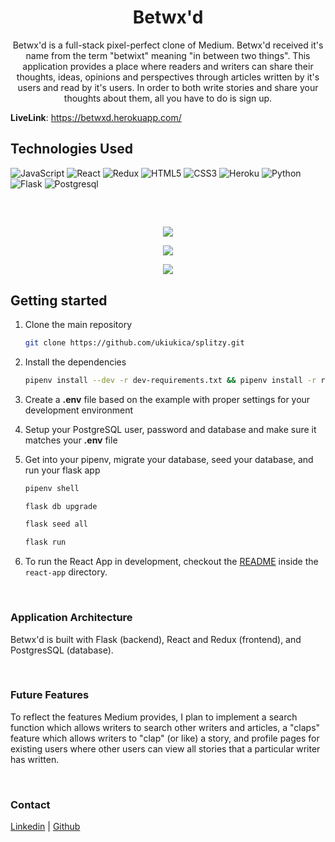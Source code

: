 <h1 align="center">Betwx'd</h1>

<p align="center">Betwx'd is a full-stack pixel-perfect clone of Medium. Betwx'd received it's name from the term "betwixt" meaning "in between two things". This application provides a place where readers and writers can share their thoughts, ideas, opinions and perspectives through articles written by it's users and read by it's users. In order to both write stories and share your thoughts about them, all you have to do is sign up.</p>

**LiveLink**: https://betwxd.herokuapp.com/

## Technologies Used
![JavaScript](https://img.shields.io/badge/javascript-%23323330.svg?style=for-the-badge&logo=javascript&logoColor=%23F7DF1E)
![React](https://img.shields.io/badge/react-%2320232a.svg?style=for-the-badge&logo=react&logoColor=%2361DAFB)
![Redux](https://img.shields.io/badge/redux-%23593d88.svg?style=for-the-badge&logo=redux&logoColor=white)
![HTML5](https://img.shields.io/badge/html5-%23E34F26.svg?style=for-the-badge&logo=html5&logoColor=white)
![CSS3](https://img.shields.io/badge/css3-%231572B6.svg?style=for-the-badge&logo=css3&logoColor=white)
![Heroku](https://img.shields.io/badge/heroku-%23430098.svg?style=for-the-badge&logo=heroku&logoColor=white)
![Python](https://img.shields.io/badge/Python-FFD43B?style=for-the-badge&logo=python&logoColor=blue)
![Flask](https://img.shields.io/badge/Flask-000000?style=for-the-badge&logo=flask&logoColor=white)
![Postgresql](https://img.shields.io/badge/PostgreSQL-316192?style=for-the-badge&logo=postgresql&logoColor=white)

<br>

##

<p align="center">
  <img src="https://user-images.githubusercontent.com/93879557/179378583-5c6c2806-ab92-42b4-b3c2-36f37786b636.gif" />
</p>

<p align="center">
  <img src="https://user-images.githubusercontent.com/93879557/179379204-cfbbca4e-a37c-443b-ba1c-14e9e2fdd17b.gif" />
</p>

<p align="center">
  <img src="https://user-images.githubusercontent.com/93879557/179379242-2bf5d04a-2eaa-4d1d-9ecc-91134bd6de41.gif" />
</p>

## Getting started
1. Clone the main repository

   ```bash
   git clone https://github.com/ukiukica/splitzy.git
   ```

2. Install the dependencies

      ```bash
      pipenv install --dev -r dev-requirements.txt && pipenv install -r requirements.txt
      ```

3. Create a **.env** file based on the example with proper settings for your
   development environment
4. Setup your PostgreSQL user, password and database and make sure it matches your **.env** file

5. Get into your pipenv, migrate your database, seed your database, and run your flask app

   ```bash
   pipenv shell
   ```

   ```bash
   flask db upgrade
   ```

   ```bash
   flask seed all
   ```

   ```bash
   flask run
   ```

6. To run the React App in development, checkout the [README](./react-app/README.md) inside the `react-app` directory.

<br>

### Application Architecture

Betwx'd is built with Flask (backend), React and Redux (frontend), and PostgresSQL (database).

<br>

### Future Features
To reflect the features Medium provides, I plan to implement a search function which allows writers to search other writers and articles, a "claps" feature which allows writers to "clap" (or like) a story, and profile pages for existing users where other users can view all stories that a particular writer has written.

<br>

### Contact
<a href="https://www.linkedin.com/in/caitlin-buen-lucas/">Linkedin</a> | <a href="https://github.com/cpualei/">Github</a>
